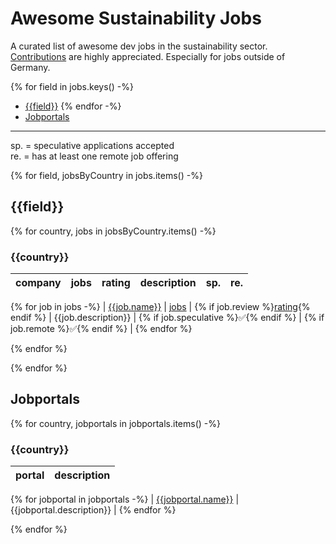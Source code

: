 # Awesome Sustainability Jobs

A curated list of awesome dev jobs in the sustainability sector.\
[Contributions](https://github.com/pogopaule/awesome-sustainability-jobs/blob/main/CONTRIBUTING.md) are highly appreciated. Especially for jobs outside of Germany.

{% for field in jobs.keys() -%}
- [{{field}}]({{tocLink(field)}})
{% endfor -%}
- [Jobportals](#jobportals)

---

sp. = speculative applications accepted\
re. = has at least one remote job offering

{% for field, jobsByCountry in jobs.items() -%}
## {{field}}

{% for country, jobs in jobsByCountry.items() -%}
### {{country}}

| company | jobs | rating | description | sp. | re. |
| - | - | - | - | - | - |
{% for job in jobs -%}
| [{{job.name}}]({{job.website}}) | [jobs]({{job.jobs}}) | {% if job.review %}[rating]({{job.review}}){% endif %} | {{job.description}} | {% if job.speculative %}✅{% endif %} | {% if job.remote %}✅{% endif %} |
{% endfor %}

{% endfor %}

{% endfor %}

## Jobportals

{% for country, jobportals in jobportals.items() -%}
### {{country}}

| portal | description |
| - | - |
{% for jobportal in jobportals -%}
| [{{jobportal.name}}]({{jobportal.website}}) | {{jobportal.description}} |
{% endfor %}

{% endfor %}
